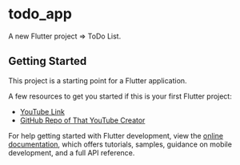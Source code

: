 # todo_app

A new Flutter project => ToDo List.

## Getting Started

This project is a starting point for a Flutter application.

A few resources to get you started if this is your first Flutter project:

- [YouTube Link](https://youtu.be/K4P5DZ9TRns)
- [GitHub Repo of That YouTube Creator](https://bit.ly/3zun2Hg)

For help getting started with Flutter development, view the
[online documentation](https://docs.flutter.dev/), which offers tutorials,
samples, guidance on mobile development, and a full API reference.
